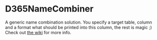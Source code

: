 # D365NameCombiner
A generic name combination solution.
You specify a target table, column and a format what should be printed into this column, the rest is magic ;)
Check out [the wiki](https://github.com/Kunter-Bunt/D365NameCombiner/wiki) for more info.
